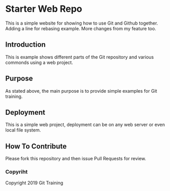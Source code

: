 # Starter Web Repo

This is a simple website for showing how to use Git and Github together. Adding a line for rebasing example. More changes from my feature too.

## Introduction

This is example shows different parts of the Git repository and various commonds using a web project.

## Purpose

As stated above, the main purpose is to provide simple examples for Git training.

## Deployment

This is a simple web project, deployment can be on any web server or even local file system.

## How To Contribute

Please fork this repository and then issue Pull Requests for review.

### Copyriht

Copyright 2019 Git Training